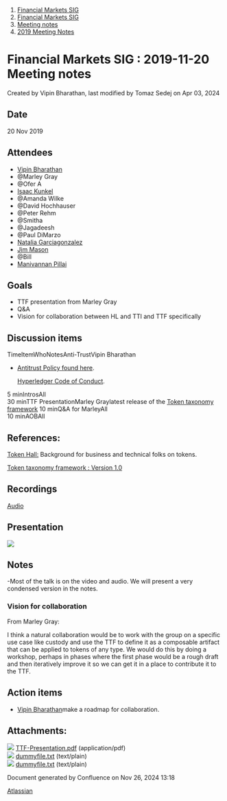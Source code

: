1. [Financial Markets SIG](index.html)
2. [Financial Markets SIG](Financial-Markets-SIG_20545549.html)
3. [Meeting notes](Meeting-notes_20558268.html)
4. [2019 Meeting Notes](2019-Meeting-Notes_20546647.html)

# Financial Markets SIG : 2019-11-20 Meeting notes

Created by Vipin Bharathan, last modified by Tomaz Sedej on Apr 03, 2024

## Date

20 Nov 2019

## Attendees

- [Vipin Bharathan](https://lf-hyperledger.atlassian.net/wiki/people/70121:4ac24c34-2385-41a8-8881-61e7a75c6d1e?ref=confluence)
- @Marley Gray
- @Ofer A
- [Isaac Kunkel](https://lf-hyperledger.atlassian.net/wiki/people/70121:2911738f-e724-4e37-a83b-320324617091?ref=confluence)
- @Amanda Wilke
- @David Hochhauser
- @Peter Rehm
- @Smitha
- @Jagadeesh
- @Paul DiMarzo
- [Natalia Garciagonzalez](https://lf-hyperledger.atlassian.net/wiki/people/70121:7c7305b1-f62b-4d9d-84a9-882b2664fda6?ref=confluence)
- [Jim Mason](https://lf-hyperledger.atlassian.net/wiki/people/557058:2bc4b898-2310-4697-8512-78b966b2a3d8?ref=confluence)
- @Bill
- [Manivannan Pillai](https://lf-hyperledger.atlassian.net/wiki/people/5a6887cec2b7dd3533e4ab77?ref=confluence)

## Goals

- TTF presentation from Marley Gray
- Q&amp;A
- Vision for collaboration between HL and TTI and TTF specifically

## Discussion items

TimeItemWhoNotesAnti-TrustVipin Bharathan

- [Antitrust Policy found here](http://www.linuxfoundation.org/antitrust-policy).
  
  [Hyperledger Code of Conduct](https://lf-hyperledger.atlassian.net/wiki/display/HYP/Hyperledger+Code+of+Conduct).

5 minIntrosAll  
30 minTTF PresentationMarley Graylatest release of the [Token taxonomy framework](https://github.com/token-taxonomy-initiative/TokenTaxonomyFramework) 10 minQ&amp;A for MarleyAll  
10 minAOBAll

## References:

[Token Hall:](https://medium.com/tokenhall) Background for business and technical folks on tokens.

[Token taxonomy framework : Version 1.0](https://github.com/token-taxonomy-initiative/TokenTaxonomyFramework)

## Recordings

[Audio](#)

## Presentation

[![](attachments/thumbnails/20546233/20558723)](attachments/20546233/20558723.pdf)

## Notes

-Most of the talk is on the video and audio. We will present a very condensed version in the notes.

### Vision for collaboration

From Marley Gray:

I think a natural collaboration would be to work with the group on a specific use case like custody and use the TTF to define it as a composable artifact that can be applied to tokens of any type. We would do this by doing a workshop, perhaps in phases where the first phase would be a rough draft and then iteratively improve it so we can get it in a place to contribute it to the TTF.

## Action items

- [Vipin Bharathan](https://lf-hyperledger.atlassian.net/wiki/people/70121:4ac24c34-2385-41a8-8881-61e7a75c6d1e?ref=confluence)make a roadmap for collaboration.

## Attachments:

![](images/icons/bullet_blue.gif) [TTF-Presentation.pdf](attachments/20546233/20558723.pdf) (application/pdf)  
![](images/icons/bullet_blue.gif) [dummyfile.txt](attachments/20546233/20558721.txt) (text/plain)  
![](images/icons/bullet_blue.gif) [dummyfile.txt](attachments/20546233/20558720.txt) (text/plain)

Document generated by Confluence on Nov 26, 2024 13:18

[Atlassian](http://www.atlassian.com/)
